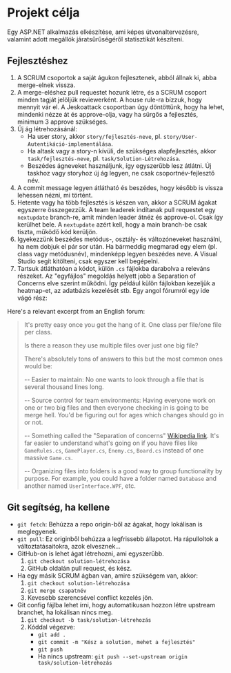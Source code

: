 # Projekt célja
Egy ASP.NET alkalmazás elkészítése, ami képes útvonaltervezésre, valamint adott megállók járatsűrűségéről statisztikát készíteni.

## Fejlesztéshez
1. A SCRUM csoportok a saját águkon fejlesztenek, abból állnak ki, abba merge-elnek vissza.
2. A merge-eléshez pull requestet hozunk létre, és a SCRUM csoport minden tagját jelöljük reviewerként. A house rule-ra bízzuk, hogy mennyit vár el. A Jeskoattack csoportban úgy döntöttünk, hogy ha lehet, mindenki nézze át és approve-olja, vagy ha sürgős a fejlesztés, minimum 3 approve szükséges.
3. Új ág létrehozásánál:
   - Ha user story, akkor `story/fejlesztés-neve`, pl. `story/User-Autentikáció-implementálása`.
   - Ha altask vagy a story-n kívüli, de szükséges alapfejlesztés, akkor `task/fejlesztés-neve`, pl. `task/Solution-Létrehozása`.
   - Beszédes ágneveket használjunk, így egyszerűbb lesz átlátni. Új taskhoz vagy storyhoz új ág legyen, ne csak csoportnév-fejlesztő név.
4. A commit message legyen átlátható és beszédes, hogy később is vissza lehessen nézni, mi történt.
5. Hetente vagy ha több fejlesztés is készen van, akkor a SCRUM ágakat egyszerre összegezzük. A team leaderek indítanak pull requestet egy `nextupdate` branch-re, amit minden leader átnéz és approve-ol. Csak így kerülhet bele. A `nextupdate` azért kell, hogy a main branch-be csak tiszta, működő kód kerüljön.
6. Igyekezzünk beszédes metódus-, osztály- és változóneveket használni, ha nem dobjuk el pár sor után. Ha bármeddig megmarad egy elem (pl. class vagy metódusnév), mindenképp legyen beszédes neve. A Visual Studio segít kitölteni, csak egyszer kell begépelni.
7. Tartsuk átláthatóan a kódot, külön `.cs` fájlokba darabolva a releváns részeket. Az "egyfájlos" megoldás helyett jobb a Separation of Concerns elve szerint működni. Így például külön fájlokban kezeljük a heatmap-et, az adatbázis kezelését stb.
Egy angol fórumról egy ide vágó rész:

Here's a relevant excerpt from an English forum:
> It's pretty easy once you get the hang of it. One class per file/one file per class.  
> 
> Is there a reason they use multiple files over just one big file?  
> 
> There's absolutely tons of answers to this but the most common ones would be:
> 
> -- Easier to maintain: No one wants to look through a file that is several thousand lines long.
> 
> -- Source control for team environments: Having everyone work on one or two big files and then everyone checking in is going to be merge hell. You'd be figuring out for ages which changes should go in or not.
> 
> -- Something called the "Separation of concerns" [Wikipedia link](https://en.wikipedia.org/wiki/Separation_of_concerns). It's far easier to understand what's going on if you have files like `GameRules.cs`, `GamePlayer.cs`, `Enemy.cs`, `Board.cs` instead of one massive `Game.cs`.
> 
> -- Organizing files into folders is a good way to group functionality by purpose. For example, you could have a folder named `Database` and another named `UserInterface.WPF`, etc.

## Git segítség, ha kellene
- `git fetch`: Behúzza a repo origin-ből az ágakat, hogy lokálisan is meglegyenek.
- `git pull`: Ez originből behúzza a legfrissebb állapotot. Ha rápulloltok a változtatásaitokra, azok elvesznek... 
- GitHub-on is lehet ágat létrehozni, ami egyszerűbb.
   1. `git checkout solution-létrehozása`
   2. GitHub oldalán pull request, és kész.
- Ha egy másik SCRUM ágban van, amire szükségem van, akkor: 
   1. `git checkout solution-létrehozása`
   2. `git merge csapatnév`
   3. Kevesebb szerencsével conflict kezelés jön.
- Git config fájlba lehet írni, hogy automatikusan hozzon létre upstream branchet, ha lokálisan nincs meg.
   1. `git checkout -b task/solution-létrehozás`
   2. Kóddal végezve:
      - `git add .`
      - `git commit -m "Kész a solution, mehet a fejlesztés"`
      - `git push`
      - Ha nincs upstream: `git push --set-upstream origin task/solution-létrehozás`
